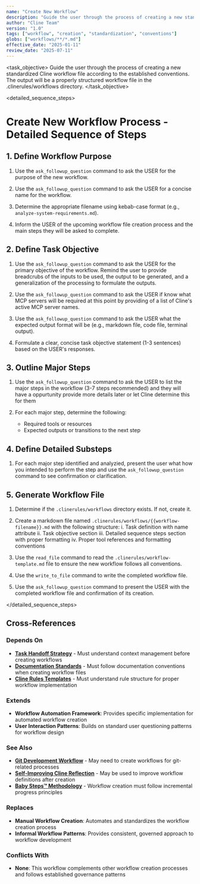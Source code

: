 ```yaml
---
name: "Create New Workflow"
description: "Guide the user through the process of creating a new standardized Cline workflow file according to the established conventions"
author: "Cline Team"
version: "1.0"
tags: ["workflow", "creation", "standardization", "conventions"]
globs: ["workflows/**/*.md"]
effective_date: "2025-01-11"
review_date: "2025-07-11"
---
```


<task name="Create New Workflow">

<task_objective>
Guide the user through the process of creating a new standardized Cline workflow file according to the established conventions. The output will be a properly structured workflow file in the .clinerules/workflows directory.
</task_objective>

<detailed_sequence_steps>
# Create New Workflow Process - Detailed Sequence of Steps

## 1. Define Workflow Purpose

1. Use the `ask_followup_question` command to ask the USER for the purpose of the new workflow.
   
2. Use the `ask_followup_question` command to ask the USER for a concise name for the workflow.
   
3. Determine the appropriate filename using kebab-case format (e.g., `analyze-system-requirements.md`).

4. Inform the USER of the upcoming workflow file creation process and the main steps they will be asked to complete.

## 2. Define Task Objective

1. Use the `ask_followup_question` command to ask the USER for the primary objective of the workflow. Remind the user to provide breadcrubs of the inputs to be used, the output to be generated, and a generalization of the processing to formulate the outputs.
   
2. Use the `ask_followup_question` command to ask the USER if know what MCP servers will be required at this point by providing of a list of Cline's active MCP server names.
   
3. Use the `ask_followup_question` command to ask the USER what the expected output format will be (e.g., markdown file, code file, terminal output).
   
4. Formulate a clear, concise task objective statement (1-3 sentences) based on the USER's responses.

## 3. Outline Major Steps

1. Use the `ask_followup_question` command to ask the USER to list the major steps in the workflow (3-7 steps recommended) and they will have a oppurtunity provide more details later or let Cline determine this for them
   
2. For each major step, determine the following:
   - Required tools or resources
   - Expected outputs or transitions to the next step

## 4. Define Detailed Substeps

1. For each major step identified and analyzied, present the user what how you intended to perform the step and use the `ask_followup_question` command to see confirmation or clarification.

## 5. Generate Workflow File

1. Determine if the `.clinerules/workflows` directory exists. If not, create it.

2. Create a markdown file named `.clinerules/workflows/{{workflow-filename}}.md` with the following structure:
   i. Task definition with name attribute
   ii. Task objective section
   iii. Detailed sequence steps section with proper formatting
   iv. Proper tool references and formatting conventions

3. Use the `read_file` command to read the `.clinerules/workflow-template.md` file to ensure the new workflow follows all conventions.

4. Use the `write_to_file` command to write the completed workflow file.

5. Use the `ask_followup_question` command to present the USER with the completed workflow file and confirmation of its creation.

</detailed_sequence_steps>

</task>

## Cross-References

### Depends On
- **[Task Handoff Strategy](new-task-automation.md)** - Must understand context management before creating workflows
- **[Documentation Standards](documentation-standards.md)** - Must follow documentation conventions when creating workflow files
- **[Cline Rules Templates](rule-templates.md)** - Must understand rule structure for proper workflow implementation

### Extends
- **Workflow Automation Framework**: Provides specific implementation for automated workflow creation
- **User Interaction Patterns**: Builds on standard user questioning patterns for workflow design

### See Also
- **[Git Development Workflow](git-development.md)** - May need to create workflows for git-related processes
- **[Self-Improving Cline Reflection](self-improving-cline.md)** - May be used to improve workflow definitions after creation
- **[Baby Steps™ Methodology](baby-steps.md)** - Workflow creation must follow incremental progress principles

### Replaces
- **Manual Workflow Creation**: Automates and standardizes the workflow creation process
- **Informal Workflow Patterns**: Provides consistent, governed approach to workflow development

### Conflicts With
- **None**: This workflow complements other workflow creation processes and follows established governance patterns
